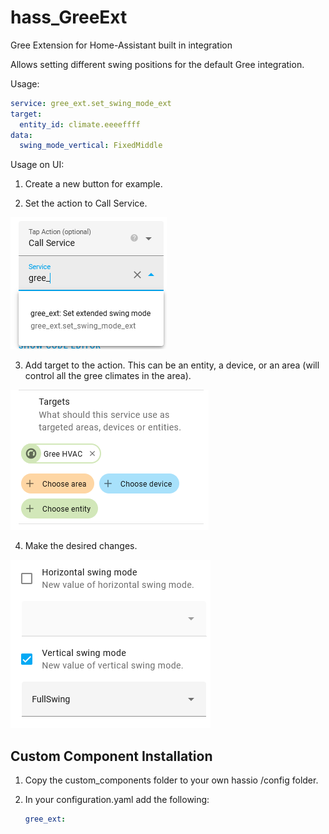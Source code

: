 # hass_GreeExt
Gree Extension for Home-Assistant built in integration

Allows setting different swing positions for the default Gree integration.

Usage:
   ```yaml
   service: gree_ext.set_swing_mode_ext
   target:
     entity_id: climate.eeeeffff
   data:
     swing_mode_vertical: FixedMiddle
   ```
   
Usage on UI:
1. Create a new button for example.

2. Set the action to Call Service.

![Screenshot1](docs/readme1.png)

3. Add target to the action. This can be an entity, a device, or an area (will control all the gree climates in the area).

![Screenshot2](docs/readme2.png)

4. Make the desired changes.

![Screenshot3](docs/readme3.png)
	

## Custom Component Installation

1. Copy the custom_components folder to your own hassio /config folder.

2. In your configuration.yaml add the following:
  
   ```yaml
   gree_ext:
   ```
   